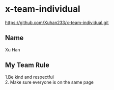 # x-team-individual
https://github.com/Xuhan233/x-team-individual.git  
## Name
Xu Han
## My Team Rule  
1.Be kind and respectful  
2. Make sure everyone is on the same page  

